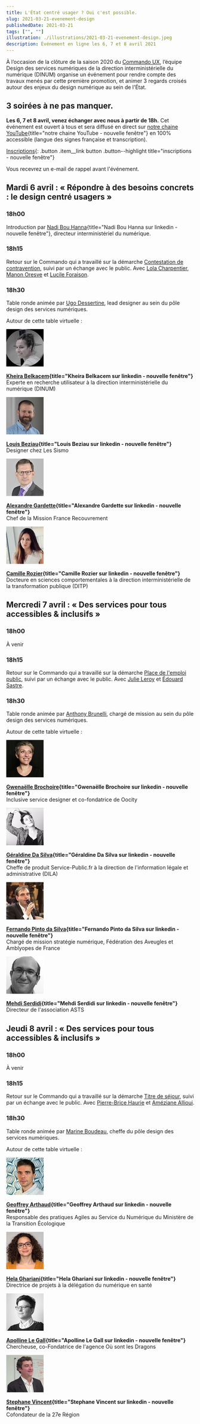 ```yaml
---
title: L'État centré usager ? Oui c'est possible.
slug: 2021-03-21-evenement-design
publishedDate: 2021-03-21
tags: ["", ""]
illustration: ./illustrations/2021-03-21-evenement-design.jpeg
description: Événement en ligne les 6, 7 et 8 avril 2021
---
```


À l’occasion de la clôture de la saison 2020 du [Commando UX](/commando-ux), l’équipe Design des services numériques de la direction interministérielle du numérique (DINUM) organise un événement pour rendre compte des travaux menés par cette première promotion, et animer 3 regards croisés autour des enjeux du design numérique au sein de l'État.


## 3 soirées à ne pas manquer.
**Les 6, 7 et 8 avril, venez échanger avec nous à partir de 18h.**
Cet événement est ouvert à tous et sera diffusé en direct sur [notre chaine YouTube](https://www.youtube.com/channel/UCMH9lC8dSlRVRfb0LoKuJZw){title="notre chaine YouTube - nouvelle fenêtre"} en 100% accessible (langue des signes française et transcription).

[Inscriptions](https://framaforms.org/letat-centre-usager-oui-cest-possible-1613408477){: .button .item__link button .button--highlight title="inscriptions - nouvelle fenêtre"}

Vous recevrez un e-mail de rappel avant l'événement.  

## Mardi 6 avril : « Répondre à des besoins concrets : le design centré usagers »

### 18h00
Introduction par [Nadi Bou Hanna](https://fr.linkedin.com/in/nadi-bou-hanna){title="Nadi Bou Hanna  sur linkedin - nouvelle fenêtre"}, directeur interministériel du numérique.

### 18h15
Retour sur le Commando qui a travaillé sur la démarche [Contestation de contravention](/commando-ux/defi-contestation-contravention), suivi par un échange avec le public.
Avec [Lola Charpentier](/equipe/lola-charpentier/), [Manon Oresve](/equipe/manon-oresve/) et [Lucile Foraison](/equipe/lucile-foraison/).

### 18h30
Table ronde animée par [Ugo Dessertine](/equipe/ugo-dessertine), lead designer au sein du pôle design des services numériques.

Autour de cette table virtuelle :
<div class="guests">
<div>

![Kheira Belkacem](./illustrations/2021-03-21-evenement/kheira-belkacem.jpeg)

**[Kheira Belkacem](https://www.linkedin.com/in/kbelkacem){title="Kheira Belkacem sur linkedin - nouvelle fenêtre"}**<br>
Experte en recherche utilisateur à la direction interministérielle du numérique (DINUM)

</div>
<div>

![Louis Beziau](./illustrations/2021-03-21-evenement/louis-beziau.jpeg)

**[Louis Beziau](https://www.linkedin.com/in/louisbeziau/){title="Louis Beziau sur linkedin - nouvelle fenêtre"}**<br>
Designer chez Les Sismo

</div>
<div>

![Alexandre Gardette](./illustrations/2021-03-21-evenement/alexandre-gardette.jpeg)

**[Alexandre Gardette](https://www.linkedin.com/in/alexandre-gardette-a1309235/){title="Alexandre Gardette sur linkedin - nouvelle fenêtre"}**<br>
Chef de la Mission France Recouvrement

</div>
<div>

![Camille Rozier](./illustrations/2021-03-21-evenement/camille-rozier.jpeg)

**[Camille Rozier](https://fr.linkedin.com/in/camille-rozier-phd-489aa033){title="Camille Rozier sur linkedin - nouvelle fenêtre"}**<br>
Docteure en sciences comportementales à la direction interministérielle de la transformation publique (DITP)

</div>
</div>

## Mercredi 7 avril : « Des services pour tous accessibles & inclusifs »

### 18h00
À venir

### 18h15
Retour sur le Commando qui a travaillé sur la démarche [Place de l'emploi public](/commando-ux/defi-postuler-emploi-public), suivi par un échange avec le public.
Avec [Julie Leroy](/equipe/julie-leroy/) et [Édouard Sastre](/equipe/edouard-sastre/).

### 18h30
Table ronde animée par [Anthony Brunelli](/equipe/anthony-brunelli), chargé de mission au sein du pôle design des services numériques.

Autour de cette table virtuelle :
<div class="guests">
<div>

![Gwenaëlle Brochoire](./illustrations/2021-03-21-evenement/gwenaelle-brochoire.jpeg)

**[Gwenaëlle Brochoire](https://www.linkedin.com/in/gwenaellebrochoire/){title="Gwenaëlle Brochoire sur linkedin - nouvelle fenêtre"}**<br>
Inclusive service designer et co-fondatrice de Oocity

</div>
<div>

![Géraldine Da Silva](./illustrations/2021-03-21-evenement/geraldine-da-sylva.jpeg)

**[Géraldine Da Silva](https://www.linkedin.com/in/gdasylva/){title="Géraldine Da Silva sur linkedin - nouvelle fenêtre"}**<br>
Cheffe de produit Service-Public.fr à la direction de l'information légale et administrative (DILA)

</div>
<div>

![Fernando Pinto da Silva](./illustrations/2021-03-21-evenement/fernando-pinto-da-silva.jpeg)

**[Fernando Pinto da Silva](https://www.linkedin.com/in/fpintodasilva){title="Fernando Pinto da Silva sur linkedin - nouvelle fenêtre"}**<br>
Chargé de mission stratégie numérique, Fédération des Aveugles et Amblyopes de France

</div>
<div>

![Mehdi Serdidi](./illustrations/2021-03-21-evenement/mehdi-serdidi.jpeg)

**[Mehdi Serdidi](https://www.linkedin.com/in/mehdi-serdidi-553b16a5/){title="Mehdi Serdidi sur linkedin - nouvelle fenêtre"}**<br>
Directeur de l'association ASTS

</div>
</div>

## Jeudi 8 avril : « Des services pour tous accessibles & inclusifs »

### 18h00
À venir

### 18h15
Retour sur le Commando qui a travaillé sur la démarche [Titre de séjour](/commando-ux/defi-titre-de-sejour), suivi par un échange avec le public.
Avec [Pierre-Brice Haurie](/equipe/pierre-brice-haurie/) et [Améziane Allioui](/equipe/ameziane-allioui/).

### 18h30
Table ronde animée par [Marine Boudeau](/equipe/marine-boudeau), cheffe du pôle design des services numériques.

Autour de cette table virtuelle :
<div class="guests">
<div>

![Geoffrey Arthaud](./illustrations/2021-03-21-evenement/geoffrey-arthaud.jpeg)

**[Geoffrey Arthaud](https://www.linkedin.com/in/geoffreyarthaud/){title="Geoffrey Arthaud sur linkedin - nouvelle fenêtre"}**<br>
Responsable des pratiques Agiles au Service du Numérique du Ministère de la Transition Écologique

</div>
<div>

![Hela Ghariani](./illustrations/2021-03-21-evenement/hela-ghariani.jpeg)

**[Hela Ghariani](https://www.linkedin.com/in/hela-ghariani-10208566/){title="Hela Ghariani sur linkedin - nouvelle fenêtre"}**<br>
Directrice de projets à la délégation du numérique en santé

</div>
<div>

![Apolline Le Gall](./illustrations/2021-03-21-evenement/apolline-le-gall.jpeg)

**[Apolline Le Gall](https://www.linkedin.com/in/apolline-le-gall/){title="Apolline Le Gall sur linkedin - nouvelle fenêtre"}**<br>
Chercheuse, co-Fondatrice de l'agence Où sont les Dragons

</div>
<div>

![Stephane Vincent](./illustrations/2021-03-21-evenement/stephane-vincent.jpeg)

**[Stephane Vincent](https://www.linkedin.com/in/svincent/){title="Stephane Vincent sur linkedin - nouvelle fenêtre"}**<br>
Cofondateur de la 27e Région

</div>
</div>
